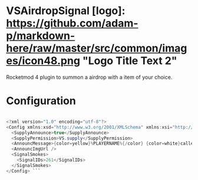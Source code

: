 # VSAirdropSignal [logo]: https://github.com/adam-p/markdown-here/raw/master/src/common/images/icon48.png "Logo Title Text 2"
Rocketmod 4 plugin to summon a airdrop with a item of your choice.




# Configuration

```C#

<?xml version="1.0" encoding="utf-8"?>
<Config xmlns:xsd="http://www.w3.org/2001/XMLSchema" xmlns:xsi="http://www.w3.org/2001/XMLSchema-instance">
  <SupplyAnnounce>true</SupplyAnnounce>
  <SupplyPermission>VS.supply</SupplyPermission>
  <AnnouncMessage>{color=yellow}%PLAYERNAME%{/color} {color=white}called air drop.{/color}</AnnouncMessage>
  <AnnouncImgUrl />
  <SignalSmokes>
    <SignalIDs>261</SignalIDs>
  </SignalSmokes>
</Config> ```
